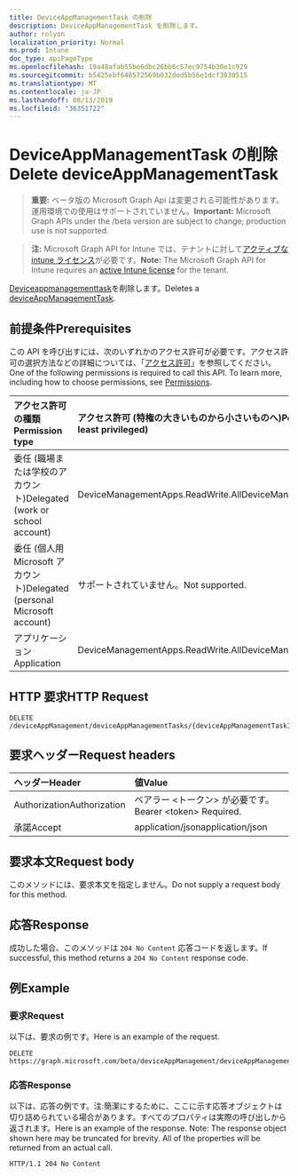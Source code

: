 ```yaml
---
title: DeviceAppManagementTask の削除
description: DeviceAppManagementTask を削除します。
author: rolyon
localization_priority: Normal
ms.prod: Intune
doc_type: apiPageType
ms.openlocfilehash: 19a48afab55be6dbc26bb6c57ec9754b30e1c929
ms.sourcegitcommit: b5425ebf648572569b032ded5b56e1dcf3830515
ms.translationtype: MT
ms.contentlocale: ja-JP
ms.lasthandoff: 08/13/2019
ms.locfileid: "36351722"
---
```

# <a name="delete-deviceappmanagementtask"></a><span data-ttu-id="bb417-103">DeviceAppManagementTask の削除</span><span class="sxs-lookup"><span data-stu-id="bb417-103">Delete deviceAppManagementTask</span></span>

> <span data-ttu-id="bb417-104">**重要:** ベータ版の Microsoft Graph Api は変更される可能性があります。運用環境での使用はサポートされていません。</span><span class="sxs-lookup"><span data-stu-id="bb417-104">**Important:** Microsoft Graph APIs under the /beta version are subject to change; production use is not supported.</span></span>

> <span data-ttu-id="bb417-105">**注:** Microsoft Graph API for Intune では、テナントに対して[アクティブな intune ライセンス](https://go.microsoft.com/fwlink/?linkid=839381)が必要です。</span><span class="sxs-lookup"><span data-stu-id="bb417-105">**Note:** The Microsoft Graph API for Intune requires an [active Intune license](https://go.microsoft.com/fwlink/?linkid=839381) for the tenant.</span></span>

<span data-ttu-id="bb417-106">[Deviceappmanagementtask](../resources/intune-partnerintegration-deviceappmanagementtask.md)を削除します。</span><span class="sxs-lookup"><span data-stu-id="bb417-106">Deletes a [deviceAppManagementTask](../resources/intune-partnerintegration-deviceappmanagementtask.md).</span></span>

## <a name="prerequisites"></a><span data-ttu-id="bb417-107">前提条件</span><span class="sxs-lookup"><span data-stu-id="bb417-107">Prerequisites</span></span>
<span data-ttu-id="bb417-p101">この API を呼び出すには、次のいずれかのアクセス許可が必要です。アクセス許可の選択方法などの詳細については、「[アクセス許可](/graph/permissions-reference)」を参照してください。</span><span class="sxs-lookup"><span data-stu-id="bb417-p101">One of the following permissions is required to call this API. To learn more, including how to choose permissions, see [Permissions](/graph/permissions-reference).</span></span>

|<span data-ttu-id="bb417-110">アクセス許可の種類</span><span class="sxs-lookup"><span data-stu-id="bb417-110">Permission type</span></span>|<span data-ttu-id="bb417-111">アクセス許可 (特権の大きいものから小さいものへ)</span><span class="sxs-lookup"><span data-stu-id="bb417-111">Permissions (from most to least privileged)</span></span>|
|:---|:---|
|<span data-ttu-id="bb417-112">委任 (職場または学校のアカウント)</span><span class="sxs-lookup"><span data-stu-id="bb417-112">Delegated (work or school account)</span></span>|<span data-ttu-id="bb417-113">DeviceManagementApps.ReadWrite.All</span><span class="sxs-lookup"><span data-stu-id="bb417-113">DeviceManagementApps.ReadWrite.All</span></span>|
|<span data-ttu-id="bb417-114">委任 (個人用 Microsoft アカウント)</span><span class="sxs-lookup"><span data-stu-id="bb417-114">Delegated (personal Microsoft account)</span></span>|<span data-ttu-id="bb417-115">サポートされていません。</span><span class="sxs-lookup"><span data-stu-id="bb417-115">Not supported.</span></span>|
|<span data-ttu-id="bb417-116">アプリケーション</span><span class="sxs-lookup"><span data-stu-id="bb417-116">Application</span></span>|<span data-ttu-id="bb417-117">DeviceManagementApps.ReadWrite.All</span><span class="sxs-lookup"><span data-stu-id="bb417-117">DeviceManagementApps.ReadWrite.All</span></span>|

## <a name="http-request"></a><span data-ttu-id="bb417-118">HTTP 要求</span><span class="sxs-lookup"><span data-stu-id="bb417-118">HTTP Request</span></span>
<!-- {
  "blockType": "ignored"
}
-->
``` http
DELETE /deviceAppManagement/deviceAppManagementTasks/{deviceAppManagementTaskId}
```

## <a name="request-headers"></a><span data-ttu-id="bb417-119">要求ヘッダー</span><span class="sxs-lookup"><span data-stu-id="bb417-119">Request headers</span></span>
|<span data-ttu-id="bb417-120">ヘッダー</span><span class="sxs-lookup"><span data-stu-id="bb417-120">Header</span></span>|<span data-ttu-id="bb417-121">値</span><span class="sxs-lookup"><span data-stu-id="bb417-121">Value</span></span>|
|:---|:---|
|<span data-ttu-id="bb417-122">Authorization</span><span class="sxs-lookup"><span data-stu-id="bb417-122">Authorization</span></span>|<span data-ttu-id="bb417-123">ベアラー &lt;トークン&gt; が必要です。</span><span class="sxs-lookup"><span data-stu-id="bb417-123">Bearer &lt;token&gt; Required.</span></span>|
|<span data-ttu-id="bb417-124">承諾</span><span class="sxs-lookup"><span data-stu-id="bb417-124">Accept</span></span>|<span data-ttu-id="bb417-125">application/json</span><span class="sxs-lookup"><span data-stu-id="bb417-125">application/json</span></span>|

## <a name="request-body"></a><span data-ttu-id="bb417-126">要求本文</span><span class="sxs-lookup"><span data-stu-id="bb417-126">Request body</span></span>
<span data-ttu-id="bb417-127">このメソッドには、要求本文を指定しません。</span><span class="sxs-lookup"><span data-stu-id="bb417-127">Do not supply a request body for this method.</span></span>

## <a name="response"></a><span data-ttu-id="bb417-128">応答</span><span class="sxs-lookup"><span data-stu-id="bb417-128">Response</span></span>
<span data-ttu-id="bb417-129">成功した場合、このメソッドは `204 No Content` 応答コードを返します。</span><span class="sxs-lookup"><span data-stu-id="bb417-129">If successful, this method returns a `204 No Content` response code.</span></span>

## <a name="example"></a><span data-ttu-id="bb417-130">例</span><span class="sxs-lookup"><span data-stu-id="bb417-130">Example</span></span>

### <a name="request"></a><span data-ttu-id="bb417-131">要求</span><span class="sxs-lookup"><span data-stu-id="bb417-131">Request</span></span>
<span data-ttu-id="bb417-132">以下は、要求の例です。</span><span class="sxs-lookup"><span data-stu-id="bb417-132">Here is an example of the request.</span></span>
``` http
DELETE https://graph.microsoft.com/beta/deviceAppManagement/deviceAppManagementTasks/{deviceAppManagementTaskId}
```

### <a name="response"></a><span data-ttu-id="bb417-133">応答</span><span class="sxs-lookup"><span data-stu-id="bb417-133">Response</span></span>
<span data-ttu-id="bb417-p102">以下は、応答の例です。注:簡潔にするために、ここに示す応答オブジェクトは切り詰められている場合があります。すべてのプロパティは実際の呼び出しから返されます。</span><span class="sxs-lookup"><span data-stu-id="bb417-p102">Here is an example of the response. Note: The response object shown here may be truncated for brevity. All of the properties will be returned from an actual call.</span></span>
``` http
HTTP/1.1 204 No Content
```






